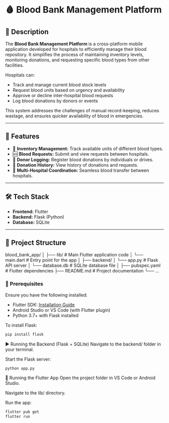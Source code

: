 # 🩸 Blood Bank Management Platform

## 📖 Description

The **Blood Bank Management Platform** is a cross-platform mobile application developed for hospitals to efficiently manage their blood repository. It simplifies the process of maintaining inventory levels, monitoring donations, and requesting specific blood types from other facilities.

Hospitals can:
- Track and manage current blood stock levels
- Request blood units based on urgency and availability
- Approve or decline inter-hospital blood requests
- Log blood donations by donors or events

This system addresses the challenges of manual record-keeping, reduces wastage, and ensures quicker availability of blood in emergencies.

---

## 🚀 Features

- 🧾 **Inventory Management:** Track available units of different blood types.
- 🆘 **Blood Requests:** Submit and view requests between hospitals.
- 👥 **Donor Logging:** Register blood donations by individuals or drives.
- 📅 **Donation History:** View history of donations and requests.
- 🏥 **Multi-Hospital Coordination:** Seamless blood transfer between hospitals.

---

## 🛠️ Tech Stack

- **Frontend:** Flutter
- **Backend:** Flask (Python)
- **Database:** SQLite

---

## 📂 Project Structure

blood_bank_app/
│
├── lib/ # Main Flutter application code
│ └── main.dart # Entry point for the app
│
├── backend/
│ └── app.py # Flask API server
│ └── database.db # SQLite database file
│
├── pubspec.yaml # Flutter dependencies
├── README.md # Project documentation
└── ...

### 🧱 Prerequisites

Ensure you have the following installed:

- Flutter SDK: [Installation Guide](https://docs.flutter.dev/get-started/install)
- Android Studio or VS Code (with Flutter plugin)
- Python 3.7+ with Flask installed

To install Flask:

```bash
pip install flask
```

▶️ Running the Backend (Flask + SQLite)
Navigate to the backend/ folder in your terminal.

Start the Flask server:

```bash
python app.py
```


📱 Running the Flutter App
Open the project folder in VS Code or Android Studio.

Navigate to the lib/ directory.

Run the app:
```bash
flutter pub get
flutter run
```
